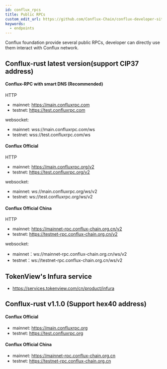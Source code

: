 ```yaml
---
id: conflux_rpcs
title: Public RPCs
custom_edit_url: https://github.com/Conflux-Chain/conflux-developer-site/edit/master/docs/sdks-and-tools/en/rpc-endpoints.md
keywords:
  - endpoints
---
```


Conflux foundation provide several public RPCs, developer can directly use them interact with Conflux network.

## Conflux-rust latest version(support CIP37 address)

#### Conflux-RPC with smart DNS (Recommended)
HTTP
* mainnet: https://main.confluxrpc.com
* testnet: https://test.confluxrpc.com

websocket:
* mainnet: wss://main.confluxrpc.com/ws
* testnet: wss://test.confluxrpc.com/ws

#### Conflux Official
HTTP
* mainnet: https://main.confluxrpc.org/v2
* testnet: https://test.confluxrpc.org/v2

websocket:
* mainnet: ws://main.confluxrpc.org/ws/v2
* testnet: ws://test.confluxrpc.org/ws/v2

#### Conflux Official China
HTTP
* mainnet: https://mainnet-rpc.conflux-chain.org.cn/v2
* testnet: https://testnet-rpc.conflux-chain.org.cn/v2

websocket:
* mainnet：ws://mainnet-rpc.conflux-chain.org.cn/ws/v2
* testnet：ws://testnet-rpc.conflux-chain.org.cn/ws/v2

## TokenView's Infura service
* https://services.tokenview.com/cn/product/infura


## Conflux-rust v1.1.0 (Support hex40 address)

#### Conflux Official
* mainnet: https://main.confluxrpc.org
* testnet: https://test.confluxrpc.org


#### Conflux Official China
* mainnet: https://mainnet-rpc.conflux-chain.org.cn
* testnet: https://testnet-rpc.conflux-chain.org.cn
